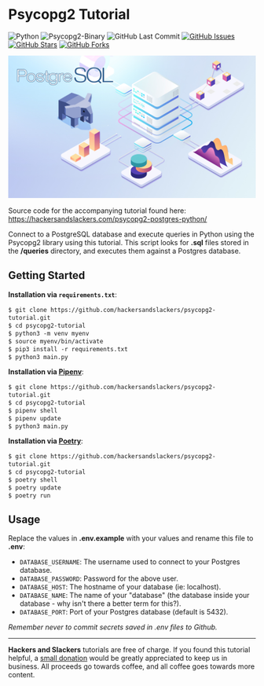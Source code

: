 # Psycopg2 Tutorial

![Python](https://img.shields.io/badge/Python-v3.8-blue.svg?logo=python&longCache=true&logoColor=white&colorB=5e81ac&style=flat-square&colorA=4c566a)
![Psycopg2-Binary](https://img.shields.io/badge/Psycopg2--binary-v2.8.4-blue.svg?longCache=true&logo=postgresql&longCache=true&style=flat-square&logoColor=white&colorB=5e81ac&colorA=4c566a)
![GitHub Last Commit](https://img.shields.io/github/last-commit/google/skia.svg?style=flat-square&colorA=4c566a&colorB=a3be8c)
[![GitHub Issues](https://img.shields.io/github/issues/hackersandslackers/psycopg2-tutorial.svg?style=flat-square&colorA=4c566a&colorB=ebcb8b&logo=Github)](https://github.com/hackersandslackers/psycopg2-tutorial/issues)
[![GitHub Stars](https://img.shields.io/github/stars/hackersandslackers/psycopg2-tutorial.svg?style=flat-square&colorA=4c566a&colorB=ebcb8b&logo=Github)](https://github.com/hackersandslackers/psycopg2-tutorial/stargazers)
[![GitHub Forks](https://img.shields.io/github/forks/hackersandslackers/psycopg2-tutorial.svg?style=flat-square&colorA=4c566a&colorB=ebcb8b&logo=Github)](https://github.com/hackersandslackers/psycopg2-tutorial/network)

![Psycopg2-Tutorial](https://github.com/hackersandslackers/psycopg2-tutorial/blob/master/.github/psycopg2@2x.jpg?raw=true)

Source code for the accompanying tutorial found here: https://hackersandslackers.com/psycopg2-postgres-python/

Connect to a PostgreSQL database and execute queries in Python using the Psycopg2 library using this tutorial. This script looks for **.sql** files stored in the **/queries** directory, and executes them against a Postgres database.


## Getting Started

**Installation via `requirements.txt`**:

```shell
$ git clone https://github.com/hackersandslackers/psycopg2-tutorial.git
$ cd psycopg2-tutorial
$ python3 -m venv myenv
$ source myenv/bin/activate
$ pip3 install -r requirements.txt
$ python3 main.py
```

**Installation via [Pipenv](https://pipenv-fork.readthedocs.io/en/latest/)**:

```shell
$ git clone https://github.com/hackersandslackers/psycopg2-tutorial.git
$ cd psycopg2-tutorial
$ pipenv shell
$ pipenv update
$ python3 main.py
```

**Installation via [Poetry](https://python-poetry.org/)**:

```shell
$ git clone https://github.com/hackersandslackers/psycopg2-tutorial.git
$ cd psycopg2-tutorial
$ poetry shell
$ poetry update
$ poetry run
```

## Usage

Replace the values in **.env.example** with your values and rename this file to **.env**:

* `DATABASE_USERNAME`: The username used to connect to your Postgres database.
* `DATABASE_PASSWORD`: Password for the above user.
* `DATABASE_HOST`: The hostname of your database (ie: localhost).
* `DATABASE_NAME`: The name of your "database" (the database inside your database - why isn't there a better term for this?).
* `DATABASE_PORT`: Port of your Postgres database (default is 5432).

*Remember never to commit secrets saved in .env files to Github.*

-----

**Hackers and Slackers** tutorials are free of charge. If you found this tutorial helpful, a [small donation](https://www.buymeacoffee.com/hackersslackers) would be greatly appreciated to keep us in business. All proceeds go towards coffee, and all coffee goes towards more content.
